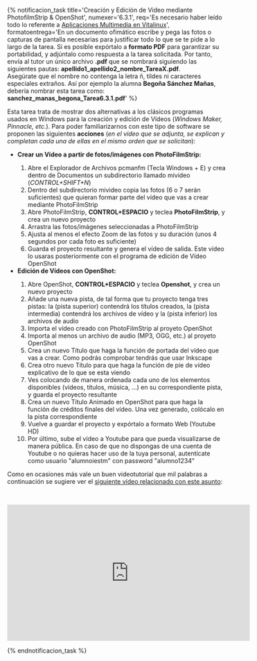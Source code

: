 {% notificacion_task title='Creación y Edición de Vídeo mediante PhotofilmStrip & OpenShot',
numexer='6.3.1',
req='Es necesario haber leído todo lo referente a <a href="../Parte_6-Aplicaciones_utiles_y_alternativas/Parte_6-Aplicaciones_multimedia.md">Aplicaciones Multimedia en Vitalinux</a>',
formatoentrega='En un documento ofimático escribe y pega las fotos o capturas de pantalla necesarias para justificar todo lo que se te pide a lo largo de la tarea. Si es posible expórtalo a <b>formato PDF</b> para garantizar su portabilidad, y adjúntalo como respuesta a la tarea solicitada. Por tanto, envía al tutor un único archivo <b>.pdf</b> que se nombrará siguiendo las siguientes pautas: <b>apellido1_apellido2_nombre_TareaX.pdf</b>.
<br>
Asegúrate que el nombre no contenga la letra ñ, tildes ni caracteres especiales extraños. Así por ejemplo la alumna <b>Begoña Sánchez Mañas</b>, debería nombrar esta tarea como: <b>sanchez_manas_begona_Tarea6.3.1.pdf</b>' %}

Esta tarea trata de mostrar dos alternativas a los clásicos programas usados en Windows para la creación y edición de Vídeos (<i>Windows Maker, Pinnacle, etc.</i>). Para poder familiarizarnos con este tipo de software se proponen las siguientes <b>acciones</b> (<i>en el vídeo que se adjunta, se explican y completan cada una de ellas en el mismo orden que se solicitan</i>):
<br>
<ul>
<li>
<b>Crear un Vídeo a partir de fotos/imágenes con PhotoFilmStrip:</b>
</li>
    <ol>
    <li>
    Abre el Explorador de Archivos pcmanfm (Tecla Windows + E) y crea dentro de Documentos un subdirectorio llamado mivideo (<i>CONTROL+SHIFT+N</i>)
    </li>
    <li>
    Dentro del subdirectorio mivideo copia las fotos (6 o 7 serán suficientes) que quieran formar parte del vídeo que vas a crear mediante PhotoFilmStrip
    </li>
    <li>
    Abre PhotoFilmStrip, <b>CONTROL+ESPACIO</b> y teclea <b>PhotoFilmStrip</b>, y crea un nuevo proyecto
    </li>
    <li>
    Arrastra las fotos/imágenes seleccionadas a PhotoFilmStrip
    </li>
    <li>
    Ajusta al menos el efecto Zoom de las fotos y su duración (unos 4 segundos por cada foto es suficiente)
    </li>
    <li>
    Guarda el proyecto resultante y genera el vídeo de salida. Este vídeo lo usaras posteriormente con el programa de edición de Vídeo OpenShot
    </li>
    </ol>

<li>
<b>Edición de Vídeos con OpenShot:</b>
</li>
    <ol>
    <li>
    Abre OpenShot, <b>CONTROL+ESPACIO</b> y teclea <b>Openshot</b>, y crea un nuevo proyecto
    </li>
    <li>
    Añade una nueva pista, de tal forma que tu proyecto tenga tres pistas: la (pista superior) contendrá los títulos creados, la (pista intermedia) contendrá los archivos de vídeo y la (pista inferior) los archivos de audio
    </li>
    <li>
    Importa el vídeo creado con PhotoFilmStrip al proyeto OpenShot
    </li>
    <li>
    Importa al menos un archivo de audio (MP3, OGG, etc.) al proyeto OpenShot
    </li>
    <li>
    Crea un nuevo Título que haga la función de portada del vídeo que vas a crear. Como podrás comprobar tendrás que usar Inkscape
    </li>
    <li>
    Crea otro nuevo Título para que haga la función de pie de vídeo explicativo de lo que se esta viendo
    </li>
    <li>
    Ves colocando de manera ordenada cada uno de los elementos disponibles (vídeos, títulos, música, ...) en su correspondiente pista, y guarda el proyecto resultante
    </li>
    <li>
    Crea un nuevo Título Animado en OpenShot para que haga la función de créditos finales del vídeo. Una vez generado, colócalo en la pista correspondiente
    </li>
    <li>
    Vuelve a guardar el proyecto y expórtalo a formato Web (Youtube HD)
    </li>
    <li>
    Por último, sube el vídeo a Youtube para que pueda visualizarse de manera pública. En caso de que no dispongas de una cuenta de Youtube o no quieras hacer uso de la tuya personal, autentícate como usuario "alumnoiestm" con password "alumno1234"
    </li>
    </ol>
</ul>

Como en ocasiones más vale un buen videotutorial que mil palabras a continuación se sugiere ver el <a href="https://youtu.be/i4apQYgv1Vk">siguiente vídeo relacionado con este asunto</a>:

<br><div style='text-align: center;'>
<iframe width='560' height='315' src='https://www.youtube.com/embed/i4apQYgv1Vk' frameborder='0' allow='autoplay; encrypted-media' allowfullscreen></iframe>
</div>

{% endnotificacion_task %}